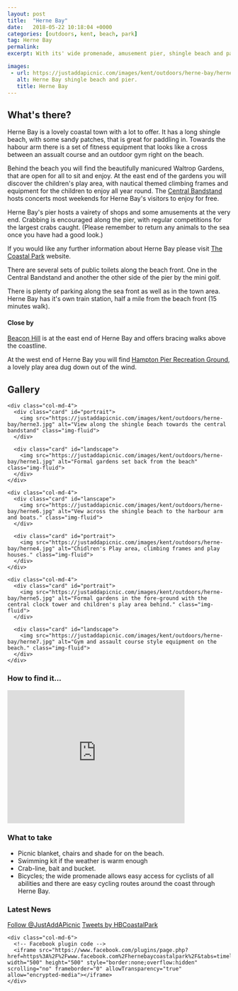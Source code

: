```yaml
---
layout: post
title:  "Herne Bay"
date:   2018-05-22 10:18:04 +0000
categories: [outdoors, kent, beach, park]
tag: Herne Bay
permalink: 
excerpt: With its' wide promenade, amusement pier, shingle beach and parks Herne Bay is a lovely coastal town to spend the day in.

images: 
 - url: https://justaddapicnic.com/images/kent/outdoors/herne-bay/herne2.jpg
   alt: Herne Bay shingle beach and pier.
   title: Herne Bay
---
```


## What's there?
Herne Bay is a lovely coastal town with a lot to offer.  It has a long shingle beach, with some sandy patches, that is great for paddling in.  Towards the habour arm there is a set of fitness equipment that looks like a cross between an assualt course and an outdoor gym right on the beach.  

Behind the beach you will find the beautifully manicured Waltrop Gardens, that are open for all to sit and enjoy.  At the east end of the gardens you will discover the children's play area, with nautical themed climbing frames and equipment for the children to enjoy all year round.  The [Central Bandstand](http://hernebaycoastalpark.org/bandstand/) hosts concerts most weekends for Herne Bay's visitors to enjoy for free.

Herne Bay's pier hosts a vairety of shops and some amusements at the very end.  Crabbing is encouraged along the pier, with regular competitions for the largest crabs caught.  (Please remember to return any animals to the sea once you have had a good look.)

If you would like any further information about Herne Bay please visit [The Coastal Park](http://hernebaycoastalpark.org/) website.

There are several sets of public toilets along the beach front.  One in the Central Bandstand and another the other side of the pier by the mini golf.

There is plenty of parking along the sea front as well as in the town area.  Herne Bay has it's own train station, half a mile from the beach front (15 minutes walk).

#### Close by
[Beacon Hill](https://explorekent.org/activities/beacon-hill-herne-bay/) is at the east end of Herne Bay and offers bracing walks above the coastline.

At the west end of Herne Bay you will find [Hampton Pier Recreation Ground](/outdoors/kent/beach/sandpit/park/2018/07/03/hampton-beach-park.html), a lovely play area dug down out of the wind.


## Gallery

<div class="container">

  <div class="row">

    <div class="col-md-4">
      <div class="card" id="portrait">
        <img src="https://justaddapicnic.com/images/kent/outdoors/herne-bay/herne3.jpg" alt="View along the shingle beach towards the central bandstand" class="img-fluid">
      </div>

      <div class="card" id="landscape">
        <img src="https://justaddapicnic.com/images/kent/outdoors/herne-bay/herne1.jpg" alt="Formal gardens set back from the beach" class="img-fluid">
      </div>  
    </div>

    <div class="col-md-4">
      <div class="card" id="lanscape">
        <img src="https://justaddapicnic.com/images/kent/outdoors/herne-bay/herne6.jpg" alt="Vew across the shingle beach to the harbour arm and boats." class="img-fluid">
      </div>

      <div class="card" id="portrait">
        <img src="https://justaddapicnic.com/images/kent/outdoors/herne-bay/herne4.jpg" alt="Chidlren's Play area, climbing frames and play houses." class="img-fluid">
      </div>
    </div>

    <div class="col-md-4">
      <div class="card" id="portrait">
        <img src="https://justaddapicnic.com/images/kent/outdoors/herne-bay/herne5.jpg" alt="Formal gardens in the fore-ground with the central clock tower and children's play area behind." class="img-fluid">
      </div>

      <div class="card" id="landscape">
        <img src="https://justaddapicnic.com/images/kent/outdoors/herne-bay/herne7.jpg" alt="Gym and assault course style equipment on the beach." class="img-fluid">
      </div>
    </div>

  </div>      
</div>


### How to find it...

<iframe src="https://www.google.com/maps/embed?pb=!1m18!1m12!1m3!1d9962.540903377065!2d1.1176802036283702!3d51.37300227951322!2m3!1f0!2f0!3f0!3m2!1i1024!2i768!4f13.1!3m3!1m2!1s0x47d93564b4a2bac3%3A0xa00185833920b65f!2sHerne+Bay+Clock+Tower!5e0!3m2!1sen!2suk!4v1527070587161" width="400" height="300" frameborder="0" style="border:0" allowfullscreen></iframe>

### What to take
* Picnic blanket, chairs and shade for on the beach.
* Swimming kit if the weather is warm enough
* Crab-line, bait and bucket.
* Bicycles; the wide promenade allows easy access for cyclists of all abilities and there are easy cycling routes around the coast through Herne Bay.

### Latest News

<div class="container">
  <div class="row">
    <div class="col-md-6">
      <!-- Follow JAAP on Twiiter -->
      <a href="https://twitter.com/JustAddAPicnic?ref_src=twsrc%5Etfw" class="twitter-follow-button" data-show-count="false">Follow @JustAddAPicnic</a><script async src="https://platform.twitter.com/widgets.js" charset="utf-8"></script>
      <!-- Twitter plugin code -->
      <a class="twitter-timeline" data-width="500" data-height="500" href="https://twitter.com/HBCoastalPark?ref_src=twsrc%5Etfw">Tweets by HBCoastalPark</a> <script async src="https://platform.twitter.com/widgets.js" charset="utf-8"></script>
    </div>
  
    <div class="col-md-6">
      <!-- Facebook plugin code -->
      <iframe src="https://www.facebook.com/plugins/page.php?href=https%3A%2F%2Fwww.facebook.com%2Fhernebaycoastalpark%2F&tabs=timeline&width=500&height=500&small_header=true&adapt_container_width=true&hide_cover=false&show_facepile=true&appId" width="500" height="500" style="border:none;overflow:hidden" scrolling="no" frameborder="0" allowTransparency="true" allow="encrypted-media"></iframe>
    </div>
  </div>
</div>
